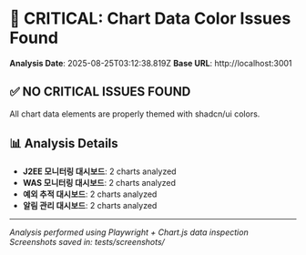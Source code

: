 # 🚨 CRITICAL: Chart Data Color Issues Found

**Analysis Date**: 2025-08-25T03:12:38.819Z
**Base URL**: http://localhost:3001

## ✅ NO CRITICAL ISSUES FOUND

All chart data elements are properly themed with shadcn/ui colors.

## 📊 Analysis Details

- **J2EE 모니터링 대시보드**: 2 charts analyzed
- **WAS 모니터링 대시보드**: 2 charts analyzed
- **예외 추적 대시보드**: 2 charts analyzed
- **알림 관리 대시보드**: 2 charts analyzed

---

*Analysis performed using Playwright + Chart.js data inspection*
*Screenshots saved in: tests/screenshots/*
